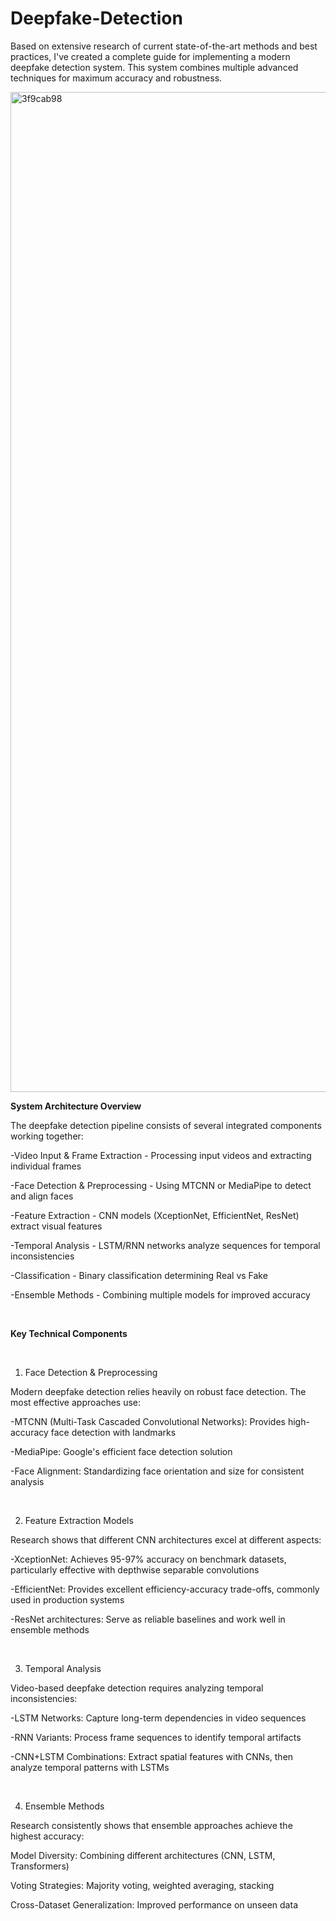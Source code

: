 # Deepfake-Detection

Based on extensive research of current state-of-the-art methods and best practices, I've created a complete guide for implementing a modern deepfake detection system. This system combines multiple advanced techniques for maximum accuracy and robustness.

<img width="2400" height="1600" alt="3f9cab98" src="https://github.com/user-attachments/assets/ce4a2a76-6e95-4b67-98c0-2da5714f6aa4" />

<br>

**System Architecture Overview**

The deepfake detection pipeline consists of several integrated components working together:

-Video Input & Frame Extraction - Processing input videos and extracting individual frames

-Face Detection & Preprocessing - Using MTCNN or MediaPipe to detect and align faces

-Feature Extraction - CNN models (XceptionNet, EfficientNet, ResNet) extract visual features

-Temporal Analysis - LSTM/RNN networks analyze sequences for temporal inconsistencies

-Classification - Binary classification determining Real vs Fake

-Ensemble Methods - Combining multiple models for improved accuracy

<br>


**Key Technical Components**

<br>

1. Face Detection & Preprocessing
   
Modern deepfake detection relies heavily on robust face detection. The most effective approaches use:

-MTCNN (Multi-Task Cascaded Convolutional Networks): Provides high-accuracy face detection with landmarks

-MediaPipe: Google's efficient face detection solution

-Face Alignment: Standardizing face orientation and size for consistent analysis

<br>

2. Feature Extraction Models
   
Research shows that different CNN architectures excel at different aspects:

-XceptionNet: Achieves 95-97% accuracy on benchmark datasets, particularly effective with depthwise separable convolutions

-EfficientNet: Provides excellent efficiency-accuracy trade-offs, commonly used in production systems

-ResNet architectures: Serve as reliable baselines and work well in ensemble methods

<br>

3. Temporal Analysis
   
Video-based deepfake detection requires analyzing temporal inconsistencies:

-LSTM Networks: Capture long-term dependencies in video sequences

-RNN Variants: Process frame sequences to identify temporal artifacts

-CNN+LSTM Combinations: Extract spatial features with CNNs, then analyze temporal patterns with LSTMs

<br>

4. Ensemble Methods
   
Research consistently shows that ensemble approaches achieve the highest accuracy:

Model Diversity: Combining different architectures (CNN, LSTM, Transformers)

Voting Strategies: Majority voting, weighted averaging, stacking

Cross-Dataset Generalization: Improved performance on unseen data
